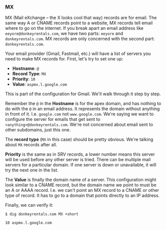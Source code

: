 ### MX

MX (Mail eXchange – the X looks cool that way) records are for email. The same way A or CNAME records point to a website, MX records tell email where to go on the internet. If you break apart an email address like `eeyore@donkeyrentals.com`, we have two parts: `eeyore` and `donkeyrentals.com`. MX records are only concerned with the second part: `donkeyrentals.com`.

Your email provider (Gmail, Fastmail, etc.) will have a list of servers you need to make MX records for. First, let's try to set one up:

* **Hostname**: `@`
* **Record Type**: `MX`
* **Priority**: `10`
* **Value**: `aspmx.l.google.com`

This is part of the configuration for Gmail. We'll walk through it step by step.

Remember the `@` in the **Hostname** is for the apex domain, and has nothing to do with the `@` in an email address. It represents the domain without anything in front of it. I.e. `google.com` not `www.google.com`. We're saying we want to configure the server for emails that get sent to `<anything>@donkeyrentals.com`. We're not concerned about email sent to other subdomains, just this one.

The **record type** (`MX` in this case) should be pretty obvious. We're talking about `MX` records after all.

**Priority** is the same as in SRV records, a lower number means this server will be used before any other server is tried. There can be multiple mail servers for a particular domain. If one server is down or unavailable, it will try the next one in the list.

The **Value** is finally the domain name of a server. This configuration might look similar to a CNAME record, but the domain name we point to must be an A or AAAA record. I.e. we can't point an MX record to a CNAME or other type of record. It has to go to a domain that points directly to an IP address.

Finally, we can verify it:

```shell
$ dig donkeyrentals.com MX +short

10 aspmx.l.google.com
```
